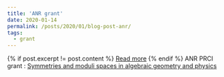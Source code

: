 ```yaml
---
title: 'ANR grant'
date: 2020-01-14
permalink: /posts/2020/01/blog-post-anr/
tags:
  - grant
---
```

{% if post.excerpt != post.content %}
    <a href="{{ site.baseurl }}{{ post.url }}">Read more</a>
{% endif %}
ANR PRCI grant : 
[Symmetries and moduli spaces in algebraic geometry and physics](https://smagp.pages.math.cnrs.fr/)
